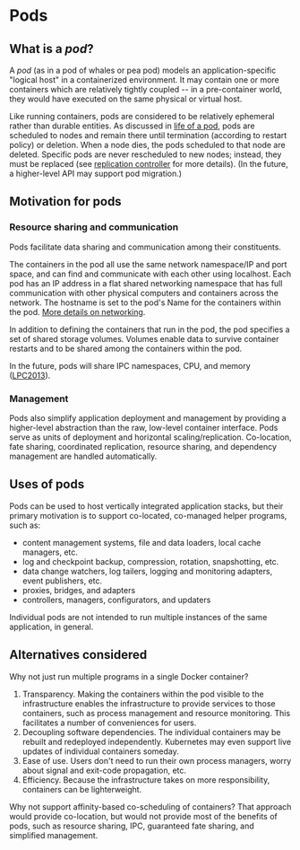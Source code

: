 # Pods

## What is a _pod_?

A _pod_ (as in a pod of whales or pea pod) models an application-specific "logical host" in a containerized environment. It may contain one or more containers which are relatively tightly coupled -- in a pre-container world, they would have executed on the same physical or virtual host.

Like running containers, pods are considered to be relatively ephemeral rather than durable entities. As discussed in [life of a pod](pod-states.md), pods are scheduled to nodes and remain there until termination (according to restart policy) or deletion. When a node dies, the pods scheduled to that node are deleted. Specific pods are never rescheduled to new nodes; instead, they must be replaced (see [replication controller](replication-controller.md) for more details). (In the future, a higher-level API may support pod migration.)

## Motivation for pods

### Resource sharing and communication

Pods facilitate data sharing and communication among their constituents.

The containers in the pod all use the same network namespace/IP and port space, and can find and communicate with each other using localhost. Each pod has an IP address in a flat shared networking namespace that has full communication with other physical computers and containers across the network. The hostname is set to the pod's Name for the containers within the pod. [More details on networking](networking.md).

In addition to defining the containers that run in the pod, the pod specifies a set of shared storage volumes. Volumes enable data to survive container restarts and to be shared among the containers within the pod.

In the future, pods will share IPC namespaces, CPU, and memory ([LPC2013](http://www.linuxplumbersconf.org/2013/ocw//system/presentations/1239/original/lmctfy%20(1).pdf)).

### Management

Pods also simplify application deployment and management by providing a higher-level abstraction than the raw, low-level container interface. Pods serve as units of deployment and horizontal scaling/replication. Co-location, fate sharing, coordinated replication, resource sharing, and dependency management are handled automatically.

## Uses of pods

Pods can be used to host vertically integrated application stacks, but their primary motivation is to support co-located, co-managed helper programs, such as:
- content management systems, file and data loaders, local cache managers, etc.
- log and checkpoint backup, compression, rotation, snapshotting, etc.
- data change watchers, log tailers, logging and monitoring adapters, event publishers, etc.
- proxies, bridges, and adapters
- controllers, managers, configurators, and updaters

Individual pods are not intended to run multiple instances of the same application, in general.

## Alternatives considered

Why not just run multiple programs in a single Docker container?

1. Transparency. Making the containers within the pod visible to the infrastructure enables the infrastructure to provide services to those containers, such as process management and resource monitoring. This facilitates a number of conveniences for users.
2. Decoupling software dependencies. The individual containers may be rebuilt and redeployed independently. Kubernetes may even support live updates of individual containers someday.
3. Ease of use. Users don't need to run their own process managers, worry about signal and exit-code propagation, etc.
4. Efficiency. Because the infrastructure takes on more responsibility, containers can be lighterweight.

Why not support affinity-based co-scheduling of containers? That approach would provide co-location, but would not provide most of the benefits of pods, such as resource sharing, IPC, guaranteed fate sharing, and simplified management.
